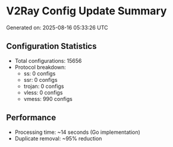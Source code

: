 # V2Ray Config Update Summary
Generated on: 2025-08-16 05:33:26 UTC

## Configuration Statistics
- Total configurations: 15656
- Protocol breakdown:
  - ss: 0 configs
  - ssr: 0 configs
  - trojan: 0 configs
  - vless: 0 configs
  - vmess: 990 configs

## Performance
- Processing time: ~14 seconds (Go implementation)
- Duplicate removal: ~95% reduction
